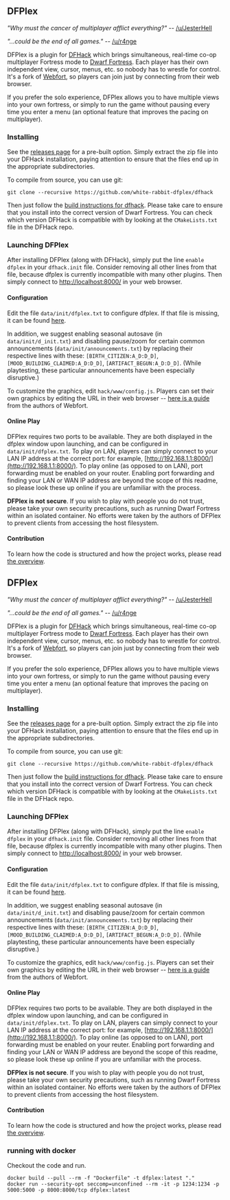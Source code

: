 ## DFPlex ##

*"Why must the cancer of multiplayer afflict everything?"* -- [/u/JesterHell](https://www.reddit.com/r/dwarffortress/comments/g8trnf/multiplayer_dwarf_fortress_is_now_a_reality/foptfyn/)

*"...could be the end of all games."* -- [/u/r4nge](https://www.reddit.com/r/dwarffortress/comments/g8trnf/multiplayer_dwarf_fortress_is_now_a_reality/foqxr97/)

DFPlex is a plugin for [DFHack](https://github.com/DFHack/dfhack) which brings simultaneous, real-time co-op multiplayer Fortress mode to [Dwarf Fortress](http://www.bay12games.com/dwarves/). Each player has their own independent view, cursor, menus, etc. so nobody has to wrestle for control. It's a fork of [Webfort](https://github.com/Ankoku/df-webfort), so players can join just by connecting from their web browser.

If you prefer the solo experience, DFPlex allows you to have multiple views into your own fortress, or simply to run the game without pausing every time you enter a menu (an optional feature that improves the pacing on multiplayer).

### Installing ###

See the [releases page](https://github.com/white-rabbit-dfplex/dfplex/releases) for a pre-built option. Simply extract the zip file into your DFHack installation, paying attention to ensure that the files end up in the appropriate subdirectories.

To compile from source, you can use git:

```
git clone --recursive https://github.com/white-rabbit-dfplex/dfhack
```

Then just follow the [build instructions for dfhack](https://dfhack.readthedocs.io/en/stable/docs/Compile.html). Please take care to ensure that you install into the correct version of Dwarf Fortress. You can check which version DFHack is compatible with by looking at the `CMakeLists.txt` file in the DFHack repo.

### Launching DFPlex ###

After installing DFPlex (along with DFHack), simply put the line `enable dfplex` in your `dfhack.init` file. Consider removing all other lines from that file, because dfplex is currently incompatible with many other plugins. Then simply connect to [http://localhost:8000/](http://localhost:8000/) in your web browser.

#### Configuration ####

Edit the file `data/init/dfplex.txt` to configure dfplex. If that file is missing, it can be found [here](dist/shared/data/init/dfplex.txt).

In addition, we suggest enabling seasonal autosave (in `data/init/d_init.txt`) and disabling pause/zoom for certain common announcements (`data/init/announcements.txt`) by replacing their respective lines with these: `[BIRTH_CITIZEN:A_D:D_D]`, `[MOOD_BUILDING_CLAIMED:A_D:D_D]`, `[ARTIFACT_BEGUN:A_D:D_D]`. (While playtesting, these particular announcements have been especially disruptive.)

To customize the graphics, edit `hack/www/config.js`. Players can set their own graphics by editing the URL in their web browser -- [here is a guide](static/README.md) from the authors of Webfort.

#### Online Play ####

DFPlex requires two ports to be available. They are both displayed in the dfplex window upon launching, and can be configured in `data/init/dfplex.txt`. To play on LAN, players can simply connect to your LAN IP address at the correct port: for example, [http://192.168.1.1:8000/](http://192.168.1.1:8000/). To play online (as opposed to on LAN), port forwarding must be enabled on your router. Enabling port forwarding and finding your LAN or WAN IP address are beyond the scope of this readme, so please look these up online if you are unfamiliar with the process.

**DFPlex is not secure**. If you wish to play with people you do not trust, please take your own security precautions, such as running Dwarf Fortress within an isolated container. No efforts were taken by the authors of DFPlex to prevent clients from accessing the host filesystem.

#### Contribution ####

To learn how the code is structured and how the project works, please read [the overview](OVERVIEW.md).

## DFPlex ##

*"Why must the cancer of multiplayer afflict everything?"* -- [/u/JesterHell](https://www.reddit.com/r/dwarffortress/comments/g8trnf/multiplayer_dwarf_fortress_is_now_a_reality/foptfyn/)

*"...could be the end of all games."* -- [/u/r4nge](https://www.reddit.com/r/dwarffortress/comments/g8trnf/multiplayer_dwarf_fortress_is_now_a_reality/foqxr97/)

DFPlex is a plugin for [DFHack](https://github.com/DFHack/dfhack) which brings simultaneous, real-time co-op multiplayer Fortress mode to [Dwarf Fortress](http://www.bay12games.com/dwarves/). Each player has their own independent view, cursor, menus, etc. so nobody has to wrestle for control. It's a fork of [Webfort](https://github.com/Ankoku/df-webfort), so players can join just by connecting from their web browser.

If you prefer the solo experience, DFPlex allows you to have multiple views into your own fortress, or simply to run the game without pausing every time you enter a menu (an optional feature that improves the pacing on multiplayer).

### Installing ###

See the [releases page](https://github.com/white-rabbit-dfplex/dfplex/releases) for a pre-built option. Simply extract the zip file into your DFHack installation, paying attention to ensure that the files end up in the appropriate subdirectories.

To compile from source, you can use git:

```
git clone --recursive https://github.com/white-rabbit-dfplex/dfhack
```

Then just follow the [build instructions for dfhack](https://dfhack.readthedocs.io/en/stable/docs/Compile.html). Please take care to ensure that you install into the correct version of Dwarf Fortress. You can check which version DFHack is compatible with by looking at the `CMakeLists.txt` file in the DFHack repo.

### Launching DFPlex ###

After installing DFPlex (along with DFHack), simply put the line `enable dfplex` in your `dfhack.init` file. Consider removing all other lines from that file, because dfplex is currently incompatible with many other plugins. Then simply connect to [http://localhost:8000/](http://localhost:8000/) in your web browser.

#### Configuration ####

Edit the file `data/init/dfplex.txt` to configure dfplex. If that file is missing, it can be found [here](dist/shared/data/init/dfplex.txt).

In addition, we suggest enabling seasonal autosave (in `data/init/d_init.txt`) and disabling pause/zoom for certain common announcements (`data/init/announcements.txt`) by replacing their respective lines with these: `[BIRTH_CITIZEN:A_D:D_D]`, `[MOOD_BUILDING_CLAIMED:A_D:D_D]`, `[ARTIFACT_BEGUN:A_D:D_D]`. (While playtesting, these particular announcements have been especially disruptive.)

To customize the graphics, edit `hack/www/config.js`. Players can set their own graphics by editing the URL in their web browser -- [here is a guide](static/README.md) from the authors of Webfort.

#### Online Play ####

DFPlex requires two ports to be available. They are both displayed in the dfplex window upon launching, and can be configured in `data/init/dfplex.txt`. To play on LAN, players can simply connect to your LAN IP address at the correct port: for example, [http://192.168.1.1:8000/](http://192.168.1.1:8000/). To play online (as opposed to on LAN), port forwarding must be enabled on your reuter. Enabling port forwarding and finding your LAN or WAN IP address are beyond the scope of this readme, so please look these up online if you are unfamiliar with the process.

**DFPlex is not secure**. If you wish to play with people you do not trust, please take your own security precautions, such as running Dwarf Fortress within an isolated container. No efforts were taken by the authors of DFPlex to prevent clients from accessing the host filesystem.

#### Contribution ####

To learn how the code is structured and how the project works, please read [the overview](OVERVIEW.md).


### running with docker ###
Checkout the code and run.
```
docker build --pull --rm -f "Dockerfile" -t dfplex:latest "."
docker run --security-opt seccomp=unconfined --rm -it -p 1234:1234 -p 5000:5000 -p 8000:8000/tcp dfplex:latest
```
